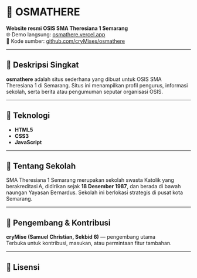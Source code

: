 # 🏫 OSMATHERE

**Website resmi OSIS SMA Theresiana 1 Semarang**  
🌐 Demo langsung: [osmathere.vercel.app](https://osmathere.vercel.app)  
📁 Kode sumber: [github.com/cryMises/osmathere](https://github.com/cryMises/osmathere)

---

## 🚀 Deskripsi Singkat

**osmathere** adalah situs sederhana yang dibuat untuk OSIS SMA Theresiana 1 di Semarang. Situs ini menampilkan profil pengurus, informasi sekolah, serta berita atau pengumuman seputar organisasi OSIS.

---

## 🧱 Teknologi

- **HTML5**
- **CSS3**
- **JavaScript**
---

## 📌 Tentang Sekolah

SMA Theresiana 1 Semarang merupakan sekolah swasta Katolik yang berakreditasi A, didirikan sejak **18 Desember 1987**, dan berada di bawah naungan Yayasan Bernardus. Sekolah ini berlokasi strategis di pusat kota Semarang.

---

## 👤 Pengembang & Kontribusi

**cryMise (Samuel Christian, Sekbid 6)** — pengembang utama  
Terbuka untuk kontribusi, masukan, atau permintaan fitur tambahan.

---

## 📜 Lisensi

